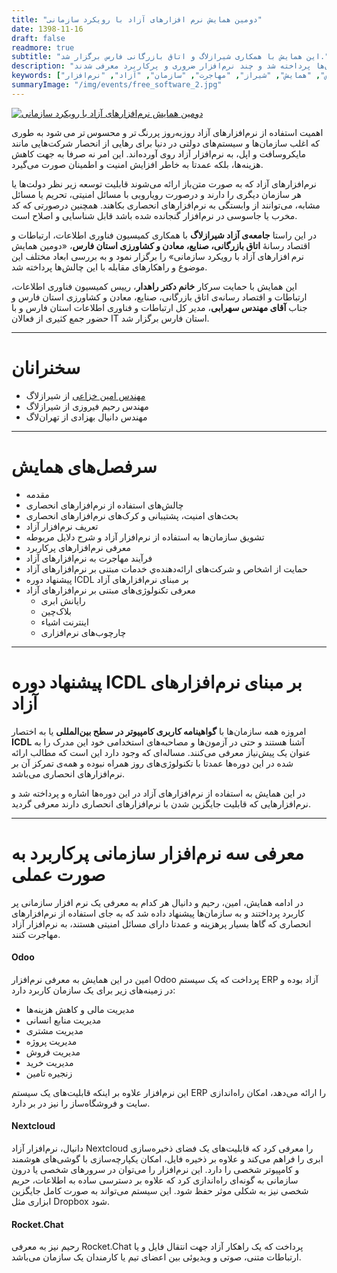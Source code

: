 ```yaml
---
title: "دومین همایش نرم افزارهای آزاد با رویکرد سازمانی"
date: 1398-11-16
draft: false
readmore: true
subtitle: "این همایش با همکاری شیرازلاگ و اتاق بازرگانی فارس برگزار شد."
description: "دومین همایش نرم افزارهای آزاد با رویکرد سازمانی با همکاری شیرازلاگ و اتاق بازرگانی شیراز برگزار شد. در این همایش به بررسی اهمیت نرم‌افزارهای آزاد و ضرورت استفاده از آن‌ها در سازمان‌ها پرداخته شد و چند نرم‌افزار ضروری و پرکاربرد معرفی شدند."
keywords: ["شیرازلاگ", "اتاق بازرگانی", "فارس", "همایش", "شیراز", "مهاجرت", "سازمان", "آزاد", "نرم‌افزار"]
summaryImage: "/img/events/free_software_2.jpg"
---
```


[![دومین همایش نرم‌افزارهای آزاد با رویکرد سازمانی](../../img/events/free_software_2.jpg)](../../img/events/free_software_2.jpg)

اهمیت استفاده از نرم‌افزارهای آزاد روزبه‌روز پررنگ تر و محسوس تر می شود به طوری که اغلب سازمان‌ها و سیستم‌های دولتی در دنیا برای رهایی از انحصار شرکت‌هایی مانند مایکروسافت و اپل، به نرم‌افزار آزاد روی آورده‌اند. این امر نه صرفا به جهت کاهش هزینه‌ها، بلکه عمدتا به خاطر افزایش امنیت و اطمینان صورت می‌گیرد.

نرم‌افزارهای آزاد که به صورت متن‌باز ارائه می‌شوند قابلیت توسعه زیر نظر دولت‌ها یا هر سازمان دیگری را دارند و درصورت رویارویی با مسائل امنیتی، تحریم یا مسائل مشابه، می‌توانند از وابستگی به نرم‌افزارهای انحصاری بکاهند. همچنین درصورتی که کد مخرب یا جاسوسی در نرم‌افزار گنجانده شده باشد قابل شناسایی و اصلاح است.

در این راستا **جامعه‌ی آزاد شیرازلاگ** با همکاری کمیسیون فناوری اطلاعات، ارتباطات و اقتصاد رسانهٔ **اتاق بازرگانی، صنایع، معادن و کشاورزی استان فارس**، «دومین همایش نرم افزارهای آزاد با رویکرد سازمانی» را  برگزار نمود و به بررسی ابعاد مختلف این موضوع و راهکارهای مقابله با این چالش‌ها پرداخته شد.

این همایش با حمایت سرکار **خانم دکتر راهدار**، رییس کمیسیون فناوری اطلاعات، ارتباطات و اقتصاد رسانه‌ی اتاق بازرگانی، صنایع، معادن و کشاورزی استان فارس و جناب **آقای مهندس سهرابی**، مدیر کل ارتباطات و فناوری اطلاعات استان فارس و با حضور جمع کثیری از فعالان IT استان فارس برگزار شد.

---

# سخنرانان
- [مهندس امین خزاعی](/members/khozaei/) از شیرازلاگ
- مهندس رحیم فیروزی از شیرازلاگ
- مهندس دانیال بهزادی از تهران‌لاگ

---

# سرفصل‌های همایش
- مقدمه
- چالش‌های استفاده از نرم‌افزارهای انحصاری
- بحث‌های امنیت، پشتیبانی و کرک‌های نرم‌افزارهای انحصاری
- تعریف نرم‌افزار آزاد
- تشویق سازمان‌ها به استفاده از نرم‌افزار آزاد و شرح دلایل مربوطه
- معرفی نرم‌افزارهای پرکاربرد
- فرآیند مهاجرت به نرم‌افزارهای آزاد
- حمایت از اشخاص و شرکت‌های ارائه‌دهنده‌ي خدمات مبتنی بر نرم‌افزارهای آزاد
- پیشنهاد دوره ICDL بر مبنای نرم‌افزارهای آزاد
- معرفی تکنولوژی‌های مبتنی بر نرم‌افزارهای آزاد
    - رایانش ابری
    - بلاک‌چین
    - اینترنت اشیاء
    - چارچوب‌های نرم‌افزاری

---

# پیشنهاد دوره ICDL بر مبنای نرم‌افزارهای آزاد
امروزه همه سازمان‌ها با **گواهینامه کاربری کامپیوتر در سطح بین‌المللی** یا به اختصار **ICDL** آشنا هستند و حتی در آزمون‌ها و مصاحبه‌های استخدامی خود این مدرک را به عنوان یک پیش‌نیاز معرفی می‌کنند. مساله‌ای که وجود دارد این است که مطالب ارائه شده در این دوره‌ها عمدتا با تکنولوژی‌های روز همراه نبوده و همه‌ی تمرکز آن بر نرم‌افزارهای انحصاری می‌باشد.

در این همایش به استفاده از نرم‌افزارهای آزاد در این دوره‌ها اشاره و پرداخته شد و نرم‌افزارهایی که قابلیت جایگزین شدن با نرم‌افزارهای انحصاری دارند معرفی گردید. 

---

# معرفی سه نرم‌افزار سازمانی پرکاربرد به صورت عملی
در ادامه همایش، امین، رحیم و دانیال هر کدام به معرفی یک نرم افزار سازمانی پر کاربرد پرداختند و به سازمان‌ها پیشنهاد داده شد که به جای استفاده از نرم‌افزارهای انحصاری که گاها بسیار پرهزینه و عمدتا دارای مسائل امنیتی هستند، به نرم‌افزار آزاد مهاجرت کنند.

#### Odoo
امین در این همایش به معرفی نرم‌افزار Odoo پرداخت که یک سیستم ERP آزاد بوده و در زمینه‌های زیر برای یک سازمان کاربرد دارد:
- مدیریت مالی و کاهش هزینه‌ها
- مدیریت منابع انسانی
- مدیریت مشتری
- مدیریت پروژه
- مدیریت فروش
- مدیریت خرید
- زنجیره تامین

این نرم‌افزار علاوه بر اینکه قابلیت‌های یک سیستم ERP را ارائه می‌دهد، امکان راه‌اندازی سایت و فروشگاه‌ساز را نیز در بر دارد.

#### Nextcloud
دانیال، نرم‌افزار آزاد Nextcloud را معرفی کرد که قابلیت‌های یک فضای ذخیره‌سازی ابری را فراهم می‌کند و علاوه بر ذخیره فایل، امکان یکپارچه‌سازی با گوشی‌های هوشمند و کامپیوتر شخصی را دارد. این نرم‌افزار را می‌توان در سرورهای شخصی یا درون‌ سازمانی به گونه‌ای راه‌اندازی کرد که علاوه بر دسترسی ساده به اطلاعات، حریم شخصی نیز به شکلی موثر حفظ شود. این سیستم می‌تواند به صورت کامل جایگزین ابزاری مثل Dropbox شود.

#### Rocket.Chat
رحیم نیز به معرفی Rocket.Chat پرداخت که یک راهکار آزاد جهت انتقال فایل و یا ارتباطات متنی، صوتی و ویدیوئی بین اعضای تیم یا کارمندان یک سازمان می‌باشد. 